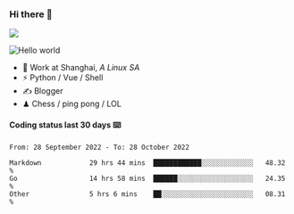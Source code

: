 ### Hi there 👋
![](https://komarev.com/ghpvc/?username=Xuhandsome)


<img src="https://github-readme-stats.vercel.app/api?username=XuHandsome&show_icons=true&theme=merko" alt="Hello world">

<br/>

- 🍻  Work at Shanghai, _A Linux SA_
- ⚡  Python / Vue / Shell
- ✍️  Blogger
- ♟  Chess / ping pong / LOL

#### Coding status last 30 days ⌨️

<!--START_SECTION:waka-->

```text
From: 28 September 2022 - To: 28 October 2022

Markdown            29 hrs 44 mins  ████████████░░░░░░░░░░░░░   48.32 %
Go                  14 hrs 58 mins  ██████░░░░░░░░░░░░░░░░░░░   24.35 %
Other               5 hrs 6 mins    ██░░░░░░░░░░░░░░░░░░░░░░░   08.31 %
```

<!--END_SECTION:waka-->

